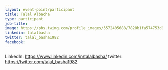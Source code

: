 ```yaml
---
layout: event-point/participant
title: Talal Albacha
type: participant
job-title:
image: https://pbs.twimg.com/profile_images/3572405688/7828b1fa574753d9fffb43fdd3aa4b5b_400x400.jpeg
linkedin: talalbasha
twitter: talal_basha1982
facebook:
---
```

LinkedIn: https://www.linkedin.com/in/talalbasha/
twitter: https://twitter.com/talal_basha1982
